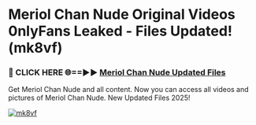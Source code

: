 # Meriol Chan Nude Original Videos 0nlyFans Leaked - Files Updated! (mk8vf)

<h3>🔴 CLICK HERE 🌐==►► <a href="https://tinyurl.com/4mcuefdz" rel="nofollow">Meriol Chan Nude Updated Files</a></h3>

Get Meriol Chan Nude and all content. Now you can access all videos and pictures of Meriol Chan Nude. New Updated Files 2025!

[![mk8vf](https://i.imgur.com/StAQSOY.gif)](https://tinyurl.com/4mcuefdz)
